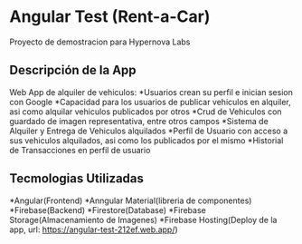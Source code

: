 # Angular Test (Rent-a-Car)

Proyecto de demostracion para Hypernova Labs

## Descripción de la App

Web App de alquiler de vehiculos:
    *Usuarios crean su perfil e inician sesion con Google
    *Capacidad para los usuarios de publicar vehiculos en alquiler, asi como alquilar vehiculos publicados por otros
    *Crud de Vehiculos con guardado de imagen representativa, entre otros campos
    *Sistema de Alquiler y Entrega de Vehiculos alquilados
    *Perfil de Usuario con acceso a sus vehiculos alquilados, asi como los publicados por el mismo
    *Historial de Transacciones en perfil de usuario

## Tecmologias Utilizadas

*Angular(Frontend)
*Anngular Material(libreria de componentes)
*Firebase(Backend)
*Firestore(Database)
*Firebase Storage(Almacenamiento de Imagenes)
*Firebase Hosting(Deploy de la app, url: https://angular-test-212ef.web.app/)

